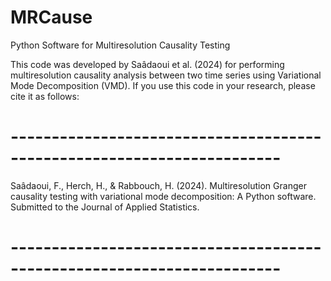 # MRCause
Python Software for Multiresolution Causality Testing

This code was developed by Saâdaoui et al. (2024) for performing multiresolution causality analysis 
between two time series using Variational Mode Decomposition (VMD). If you use this code in your research, 
please cite it as follows:
# -----------------------------------------------------------------------
Saâdaoui, F., Herch, H., & Rabbouch, H. (2024). Multiresolution Granger 
causality testing with variational mode decomposition: A Python software. 
Submitted to the Journal of Applied Statistics.
# -----------------------------------------------------------------------
